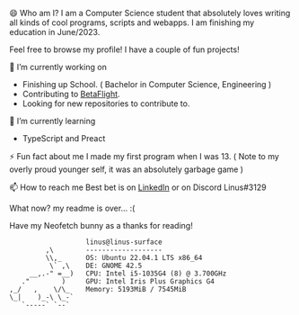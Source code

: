 <!--
**LinusThorsell/LinusThorsell** is a ✨ _special_ ✨ repository because its `README.md` (this file) appears on your GitHub profile.

Here are some ideas to get you started:

- 🔭 I’m currently working on ...
- 🌱 I’m currently learning ...
- 👯 I’m looking to collaborate on ...
- 🤔 I’m looking for help with ...
- 💬 Ask me about ...
- 📫 How to reach me: ...
- 😄 Pronouns: ...
- ⚡ Fun fact: ...
-->

😄 Who am I?
I am a Computer Science student that absolutely loves writing all kinds of cool
programs, scripts and webapps. I am finishing my education in June/2023.

Feel free to browse my profile! I have a couple of fun projects!

🔭 I’m currently working on
* Finishing up School. ( Bachelor in Computer Science, Engineering )
* Contributing to [BetaFlight](https://github.com/betaflight/).
* Looking for new repositories to contribute to.

🌱 I’m currently learning
* TypeScript and Preact

⚡ Fun fact about me
I made my first program when I was 13. ( Note to my overly proud younger self, it was an absolutely garbage game )

📫 How to reach me
Best bet is on [LinkedIn](https://www.linkedin.com/in/linus-thorsell/)
or on Discord Linus#3129

What now? my readme is over... :(

Have my Neofetch bunny as a thanks for reading!

                       linus@linus-surface 
             ,\        ------------------- 
             \\,_      OS: Ubuntu 22.04.1 LTS x86_64 
              \` ,\    DE: GNOME 42.5 
         __,.-" =__)   CPU: Intel i5-1035G4 (8) @ 3.700GHz 
       ."        )     GPU: Intel Iris Plus Graphics G4 
    ,_/   ,    \/\_    Memory: 5193MiB / 7545MiB 
    \_|    )_-\ \_-`
       `-----` `--`                            
                                               
